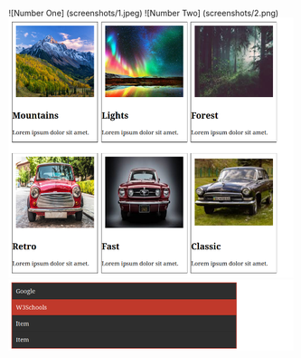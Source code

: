 ![Number One] (screenshots/1.jpeg)
![Number Two] (screenshots/2.png)
![Number Three](screenshots/3.png)
![Number Four](screenshots/4.png)
